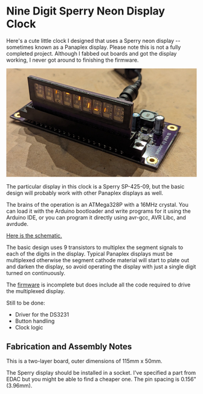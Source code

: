 # Nine Digit Sperry Neon Display Clock

Here's a cute little clock I designed that uses a Sperry neon display -- sometimes known as a Panaplex display. Please note this is not a fully completed project. Although I fabbed out boards and got the display working, I never got around to finishing the firmware.

![A small circuit board with a Panaplex display plugged in](https://github.com/schlae/SperryClock/blob/main/NineDigit.jpg)

The particular display in this clock is a Sperry SP-425-09, but the basic design will probably work with other Panaplex displays as well.

The brains of the operation is an ATMega328P with a 16MHz crystal. You can load it with the Arduino bootloader and write programs for it using the Arduino IDE, or you can program it directly using avr-gcc, AVR Libc, and avrdude.

[Here is the schematic.](https://github.com/schlae/SperryClock/blob/main/NineDigit.pdf)

The basic design uses 9 transistors to multiplex the segment signals to each of the digits in the display. Typical Panaplex displays must be multiplexed otherwise the segment cathode material will start to plate out and darken the display, so avoid operating the display with just a single digit turned on continuously.

The [firmware](https://github.com/schlae/SperryClock/blob/main/NineDigit.ino) is incomplete but does include all the code required to drive the multiplexed display.

Still to be done:

* Driver for the DS3231
* Button handling
* Clock logic 

## Fabrication and Assembly Notes
This is a two-layer board, outer dimensions of 115mm x 50mm. 

The Sperry display should be installed in a socket. I've specified a part from EDAC but you might be able to find a cheaper one. The pin spacing is 0.156" (3.96mm).
